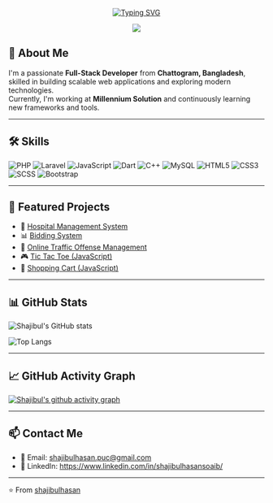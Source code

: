 <!-- Typing SVG -->
<p align="center">
  <a href="https://github.com/shajibulhasan">
    <img src="https://readme-typing-svg.demolab.com?font=Fira+Code&weight=600&size=28&duration=2800&pause=700&center=true&vCenter=true&width=700&lines=Hi%2C+I'm+Shajibul+Hasan+Soaib;Full-Stack+Developer;PHP+%7C+Laravel+%7C+MySQL+%7C+JavaScript+%7C+Dart+%7C+C%2B%2B;Open-Source+Enthusiast;From+Chattogram%2C+Bangladesh" alt="Typing SVG" />
  </a>
</p>
<p align="center">
  <img src="https://capsule-render.vercel.app/api?type=waving&height=200&text=Shajibul%20Hasan%20Soaib&fontAlign=50&fontAlignY=40&fontSize=48&color=0:00c6ff,100:0072ff&desc=Full-Stack%20Developer&descAlign=50&descAlignY=65" />
</p>

## 🚀 About Me
I'm a passionate **Full-Stack Developer** from **Chattogram, Bangladesh**, skilled in building scalable web applications and exploring modern technologies.  
Currently, I'm working at **Millennium Solution** and continuously learning new frameworks and tools.  

---

## 🛠️ Skills
![PHP](https://img.shields.io/badge/PHP-777BB4?style=for-the-badge&logo=php&logoColor=white)
![Laravel](https://img.shields.io/badge/Laravel-FF2D20?style=for-the-badge&logo=laravel&logoColor=white)
![JavaScript](https://img.shields.io/badge/JavaScript-323330?style=for-the-badge&logo=javascript&logoColor=F7DF1E)
![Dart](https://img.shields.io/badge/Dart-0175C2?style=for-the-badge&logo=dart&logoColor=white)
![C++](https://img.shields.io/badge/C++-00599C?style=for-the-badge&logo=cplusplus&logoColor=white)
![MySQL](https://img.shields.io/badge/MySQL-005C84?style=for-the-badge&logo=mysql&logoColor=white)
![HTML5](https://img.shields.io/badge/HTML5-E34F26?style=for-the-badge&logo=html5&logoColor=white)
![CSS3](https://img.shields.io/badge/CSS3-1572B6?style=for-the-badge&logo=css3&logoColor=white)
![SCSS](https://img.shields.io/badge/SCSS-CC6699?style=for-the-badge&logo=sass&logoColor=white)
![Bootstrap](https://img.shields.io/badge/Bootstrap-563D7C?style=for-the-badge&logo=bootstrap&logoColor=white)

---

## 📌 Featured Projects
- 🏥 [Hospital Management System](https://github.com/shajibulhasan/hospital-management)  
- 📊 [Bidding System](https://github.com/shajibulhasan/bidding-system)  
- 🚦 [Online Traffic Offense Management](https://github.com/shajibulhasan/online-traffic-offense-management-system)  
- 🎮 [Tic Tac Toe (JavaScript)](https://github.com/shajibulhasan/tic-tac-toe-with-javascript)  
- 🛒 [Shopping Cart (JavaScript)](https://github.com/shajibulhasan/shopping-cart-with-javascript)  

---

## 📊 GitHub Stats
![Shajibul's GitHub stats](https://github-readme-stats.vercel.app/api?username=shajibulhasan&show_icons=true&theme=radical)  

![Top Langs](https://github-readme-stats.vercel.app/api/top-langs/?username=shajibulhasan&layout=compact&theme=radical)  

---

## 📈 GitHub Activity Graph
[![Shajibul's github activity graph](https://github-readme-activity-graph.vercel.app/graph?username=shajibulhasan&theme=react-dark)](https://github.com/ashutosh00710/github-readme-activity-graph)  

---

## 📫 Contact Me
- 📧 Email: shajibulhasan.puc@gmail.com  
- 💼 LinkedIn: https://www.linkedin.com/in/shajibulhasansoaib/

---
⭐️ From [shajibulhasan](https://github.com/shajibulhasan)
